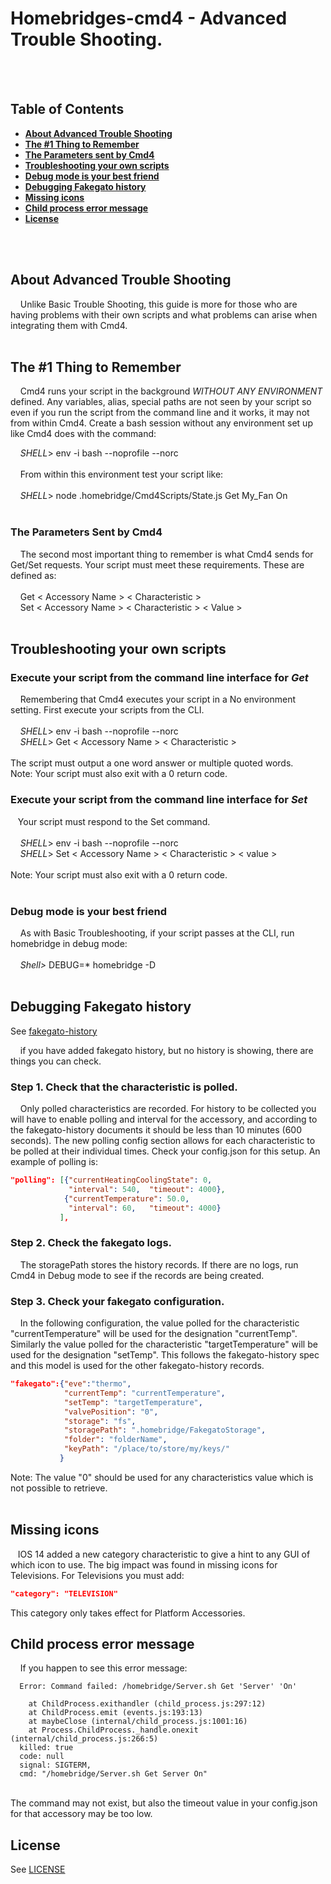 # Homebridges-cmd4 - Advanced Trouble Shooting.

<BR><BR>
## Table of Contents
* [**About Advanced Trouble Shooting**](#about-advanced-trouble-shooting)
* [**The #1 Thing to Remember**](#the-1-thing-to-remember)
* [**The Parameters sent by Cmd4**](#the-parameters-sent-by-cmd4)
* [**Troubleshooting your own scripts**](#troubleshooting-your-own-scripts)
* [**Debug mode is your best friend**](#debug-mode-is-your-best-friend)
* [**Debugging Fakegato history**](#debugging-fakegato-history)
* [**Missing icons**](#missing-icons)
* [**Child process error message**](#child-process-error-message)
* [**License**](#license)

<BR><BR>

## About Advanced Trouble Shooting
&nbsp;&nbsp;&nbsp; Unlike Basic Trouble Shooting, this guide is more for those who are having problems with their own scripts and what problems can arise when integrating them with Cmd4.
<BR><BR>

## The #1 Thing to Remember
&nbsp;&nbsp;&nbsp; Cmd4 runs your script in the background *WITHOUT ANY ENVIRONMENT* defined. Any variables, alias, special paths are not seen by your script so even if you run the script from the command line and it works, it may not from within Cmd4. Create a bash session without any environment set up like Cmd4 does with the command:<BR>

&nbsp;&nbsp;&nbsp; *SHELL*> env -i bash --noprofile --norc <BR>
<BR>
&nbsp;&nbsp;&nbsp; From within this environment test your script like:<BR>
<BR>
&nbsp;&nbsp;&nbsp; *SHELL*> node .homebridge/Cmd4Scripts/State.js Get My_Fan On
<BR><BR>

### The Parameters Sent by Cmd4
&nbsp;&nbsp;&nbsp; The second most important thing to remember is what Cmd4 sends for Get/Set requests. Your script must meet these requirements. These are defined as:<BR>
<BR>
&nbsp;&nbsp;&nbsp; Get < Accessory Name > < Characteristic ><BR>
&nbsp;&nbsp;&nbsp; Set < Accessory Name > < Characteristic > < Value >
<BR><BR>

## Troubleshooting your own scripts

### Execute your script from the command line interface for *Get*
&nbsp;&nbsp;&nbsp; Remembering that Cmd4 executes your script in a No environment setting. First execute your scripts from the CLI.<BR>
<BR>
&nbsp;&nbsp;&nbsp; *SHELL*> env -i bash --noprofile --norc <BR>
&nbsp;&nbsp;&nbsp; *SHELL*> <your script path> Get < Accessory Name > < Characteristic ><BR>
<BR>
The script must output a one word answer or multiple quoted words.<BR>
Note: Your script must also exit with a 0 return code.
<BR>
### Execute your script from the command line interface for *Set*
&nbsp;&nbsp;&nbsp;Your script must respond to the Set command.<BR>
<BR>
&nbsp;&nbsp;&nbsp; *SHELL*> env -i bash --noprofile --norc <BR>
&nbsp;&nbsp;&nbsp; *SHELL*> <your script path> Set < Accessory Name > < Characteristic > < value ><BR>
<BR>
Note: Your script must also exit with a 0 return code.
<BR><BR>

### Debug mode is your best friend
&nbsp;&nbsp;&nbsp; As with Basic Troubleshooting, if your script passes at the CLI, run homebridge in debug mode:<BR>
<BR>
&nbsp;&nbsp;&nbsp; *Shell>* DEBUG=* homebridge -D
<BR><BR>


## Debugging Fakegato history
See [fakegato-history](https://github.com/simont77/fakegato-history)

&nbsp;&nbsp;&nbsp; if you have added fakegato history, but no history is showing, there are things you can check.

### Step 1.  Check that the characteristic is polled.
&nbsp;&nbsp;&nbsp; Only polled characteristics are recorded. For history to be collected you will have to enable polling and interval for the accessory, and according to the fakegato-history documents it should be less than 10 minutes (600 seconds). The new polling config section allows for each characteristic to be polled at their individual times. Check your config.json for this setup. An example of polling is:
```json
"polling": [{"currentHeatingCoolingState": 0,
             "interval": 540,  "timeout": 4000},
            {"currentTemperature": 50.0,
             "interval": 60,   "timeout": 4000}
           ],
```

### Step 2.  Check the fakegato logs.
&nbsp;&nbsp;&nbsp; The storagePath stores the history records. If there are no logs, run Cmd4 in Debug mode to see if the records are being created.

### Step 3.  Check your fakegato configuration.
&nbsp;&nbsp;&nbsp; In the following configuration, the value polled for the characteristic "currentTemperature" will be used for the designation "currentTemp".  Similarly the value polled for the characteristic "targetTemperature" will be used for the designation "setTemp". This follows the fakegato-history spec and this model is used for the other fakegato-history records.

```json
"fakegato":{"eve":"thermo",
            "currentTemp": "currentTemperature",
            "setTemp": "targetTemperature",
            "valvePosition": "0",
            "storage": "fs",
            "storagePath": ".homebridge/FakegatoStorage",
            "folder": "folderName",
            "keyPath": "/place/to/store/my/keys/"
           }
```

Note: The value "0" should be used for any characteristics value which is not possible to retrieve.
<BR><BR>

## Missing icons
&nbsp;&nbsp;&nbsp;IOS 14 added a new category characteristic to give a hint to any GUI of which icon to use. The big impact was found in missing icons for Televisions. For Televisions you must add:<BR>

```json
"category": "TELEVISION"
```
This category only takes effect for Platform Accessories.


## Child process error message
&nbsp;&nbsp;&nbsp; If you happen to see this error message:<BR>
```
  Error: Command failed: /homebridge/Server.sh Get 'Server' 'On'

    at ChildProcess.exithandler (child_process.js:297:12)
    at ChildProcess.emit (events.js:193:13)
    at maybeClose (internal/child_process.js:1001:16)
    at Process.ChildProcess._handle.onexit (internal/child_process.js:266:5)
  killed: true
  code: null
  signal: SIGTERM,
  cmd: "/homebridge/Server.sh Get Server On"

  ```
<BR>
The command may not exist, but also the timeout value in your config.json for that accessory may be too low.


## License
See [LICENSE](LICENSE)



<!---
Link References (Not Local)
-->

[homebridge]:https://github.com/nfarina/homebridge
[ztalbot2000]:https://github.com/ztalbot2000

